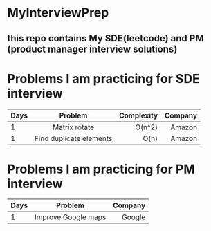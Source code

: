# MyInterviewPrep
## this repo contains My SDE(leetcode) and PM (product manager interview solutions)

# Problems I am practicing for SDE interview 

| Days |  Problem  | Complexity | Company |
|:-----|:--------:|------:|------:|
| 1  | Matrix rotate | O(n^2) | Amazon |
| 1  | Find duplicate elements | O(n) | Amazon |


# Problems I am practicing for PM interview 

| Days |  Problem  |  Company |
|:-----|:--------:|------:|
| 1  | Improve Google maps | Google |
